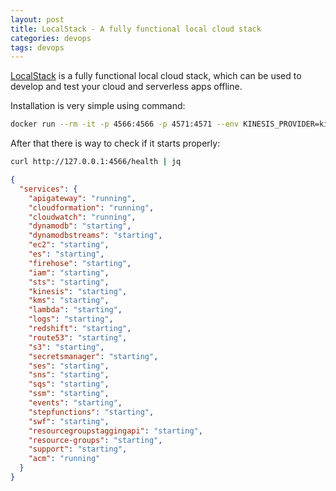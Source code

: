 ```yaml
---
layout: post
title: LocalStack - A fully functional local cloud stack
categories: devops
tags: devops
---
```


[LocalStack](https://localstack.cloud/) is a fully functional local cloud stack, which can be used to develop and test your cloud and serverless apps offline.

Installation is very simple using command:


```bash
docker run --rm -it -p 4566:4566 -p 4571:4571 --env KINESIS_PROVIDER=kinesalite --name localstack localstack/localstack
```

After that there is way to check if it starts properly:

```bash
curl http://127.0.0.1:4566/health | jq
```

```json
{
  "services": {
    "apigateway": "running",
    "cloudformation": "running",
    "cloudwatch": "running",
    "dynamodb": "starting",
    "dynamodbstreams": "starting",
    "ec2": "starting",
    "es": "starting",
    "firehose": "starting",
    "iam": "starting",
    "sts": "starting",
    "kinesis": "starting",
    "kms": "starting",
    "lambda": "starting",
    "logs": "starting",
    "redshift": "starting",
    "route53": "starting",
    "s3": "starting",
    "secretsmanager": "starting",
    "ses": "starting",
    "sns": "starting",
    "sqs": "starting",
    "ssm": "starting",
    "events": "starting",
    "stepfunctions": "starting",
    "swf": "starting",
    "resourcegroupstaggingapi": "starting",
    "resource-groups": "starting",
    "support": "starting",
    "acm": "running"
  }
}
```